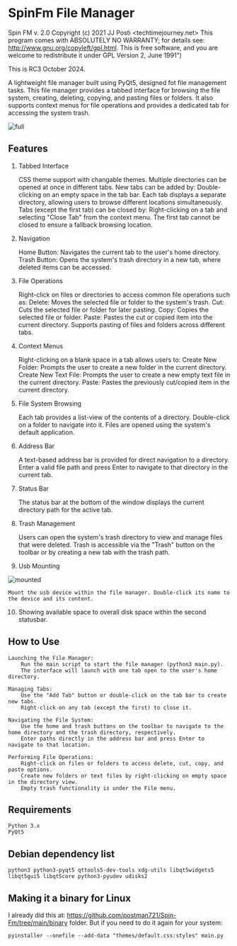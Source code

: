 # SpinFm File Manager

Spin FM v. 2.0 Copyright (c) 2021 JJ Posti <techtimejourney.net> This program comes with ABSOLUTELY NO WARRANTY; for details see: http://www.gnu.org/copyleft/gpl.html.  This is free software, and you are welcome to redistribute it under GPL Version 2, June 1991")

This is RC3 October 2024. 



A lightweight file manager built using PyQt5, designed fot file management tasks. This file manager provides a tabbed interface for browsing the file system, creating, deleting, copying, and pasting files or folders. It also supports context menus for file operations and provides a dedicated tab for accessing the system trash.

![full](https://github.com/user-attachments/assets/564b30c4-5469-4bc3-b9af-d5d42d7997cf)

## Features
1. Tabbed Interface

    CSS theme support with changable themes.
    Multiple directories can be opened at once in different tabs.
    New tabs can be added by:
        Double-clicking on an empty space in the tab bar.
    Each tab displays a separate directory, allowing users to browse different locations simultaneously.
    Tabs (except the first tab) can be closed by:
        Right-clicking on a tab and selecting "Close Tab" from the context menu.
    The first tab cannot be closed to ensure a fallback browsing location.

2. Navigation

    Home Button: Navigates the current tab to the user's home directory.
    Trash Button: Opens the system's trash directory in a new tab, where deleted items can be accessed.

3. File Operations

    Right-click on files or directories to access common file operations such as:
        Delete: Moves the selected file or folder to the system's trash.
        Cut: Cuts the selected file or folder for later pasting.
        Copy: Copies the selected file or folder.
        Paste: Pastes the cut or copied item into the current directory.
    Supports pasting of files and folders across different tabs.

4. Context Menus

    Right-clicking on a blank space in a tab allows users to:
        Create New Folder: Prompts the user to create a new folder in the current directory.
        Create New Text File: Prompts the user to create a new empty text file in the current directory.
        Paste: Pastes the previously cut/copied item in the current directory.

5. File System Browsing

    Each tab provides a list-view of the contents of a directory.
    Double-click on a folder to navigate into it.
    Files are opened using the system's default application.

6. Address Bar

    A text-based address bar is provided for direct navigation to a directory.
    Enter a valid file path and press Enter to navigate to that directory in the current tab.

7. Status Bar

    The status bar at the bottom of the window displays the current directory path for the active tab.

8. Trash Management

    Users can open the system's trash directory to view and manage files that were deleted.
    Trash is accessible via the "Trash" button on the toolbar or by creating a new tab with the trash path.

9. Usb Mounting

![mounted](https://github.com/user-attachments/assets/4c87c0e1-c828-44ec-a8f8-75f562fd9c86)

    Mount the usb device within the file manager. Double-click its name to the device and its content.

10. Showing available space to overall disk space within the second statusbar. 


## How to Use

    Launching the File Manager:
        Run the main script to start the file manager (python3 main.py).
        The interface will launch with one tab open to the user's home directory.

    Managing Tabs:
        Use the "Add Tab" button or double-click on the tab bar to create new tabs.
        Right-click on any tab (except the first) to close it.

    Navigating the File System:
        Use the home and trash buttons on the toolbar to navigate to the home directory and the trash directory, respectively.
        Enter paths directly in the address bar and press Enter to navigate to that location.

    Performing File Operations:
        Right-click on files or folders to access delete, cut, copy, and paste options.
        Create new folders or text files by right-clicking on empty space in the directory view.
        Empty trash functionality is under the File menu.

## Requirements

    Python 3.x
    PyQt5

## Debian dependency list

    python3 python3-pyqt5 qttools5-dev-tools xdg-utils libqt5widgets5 libqt5gui5 libqt5core python3-pyudev udisks2


## Making it a binary for Linux

I already did this at: https://github.com/postman721/Spin-Fm/tree/main/binary folder. But if you need to do it again for your system:

    pyinstaller --onefile --add-data "themes/default.css:styles" main.py
